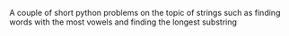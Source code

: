 A couple of short python problems on the topic of strings such as finding words with the most vowels and finding the longest substring
